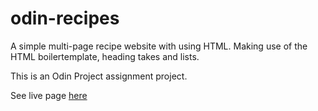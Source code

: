 # odin-recipes

A simple multi-page recipe website with using HTML. Making use of the HTML boilertemplate, heading takes and lists. 

This is an Odin Project assignment project. 

See live page [here](https://dede95.github.io/odin-recipes/)